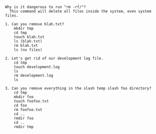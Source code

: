     Why is it dangerous to run "rm -rf/"?
      This command will delete all files inside the system, even system files.
      
    1. Can you remove blah.txt?
        mkdir tmp
        cd tmp
        touch blah.txt
        ls (blah.txt)
        rm blah.txt
        ls (no files)
          
    2. Let's get rid of our development log file.
        cd tmp
        touch development.log
        ls
        rm development.log
        ls
    
    3. Can you remove everything in the slash temp slash foo directory?    
        cd tmp
        mkdir foo
        touch foofoo.txt
        cd foo
        rm foofoo.txt
        cd ..
        rmdir foo
        cd ..
        rmdir tmp
        
